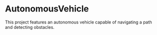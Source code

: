 # AutonomousVehicle
This project features an autonomous vehicle capable of navigating a path and detecting obstacles. 
